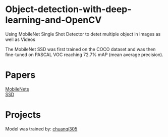# Object-detection-with-deep-learning-and-OpenCV
Using MobileNet Single Shot Detector to detet multiple object in Images as well as Videos

The MobileNet SSD was first trained on the COCO dataset and was then fine-tuned on PASCAL VOC reaching 72.7% mAP (mean average precision).

# Papers
[MobileNets](https://arxiv.org/abs/1704.04861)  
[SSD](https://arxiv.org/abs/1512.02325)  

# Projects
Model was trained by: [chuanqi305](https://github.com/chuanqi305/MobileNet-SSD)  


